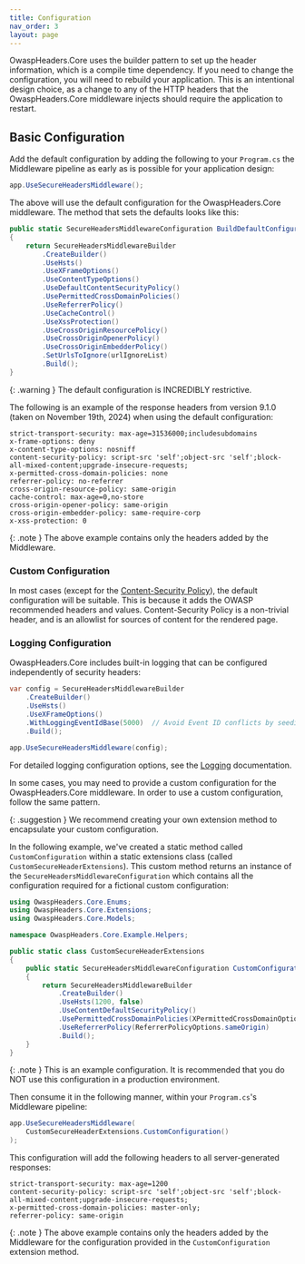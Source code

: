 ```yaml
---
title: Configuration
nav_order: 3
layout: page
---
```


OwaspHeaders.Core uses the builder pattern to set up the header information, which is a compile time dependency. If you need
to change the configuration, you will need to rebuild your application. This is an intentional design choice, as a change
to any of the HTTP headers that the OwaspHeaders.Core middleware injects should require the application to restart.

## Basic Configuration

Add the default configuration by adding the following to your `Program.cs` the Middleware pipeline as early as is
possible for your application design:

```csharp
app.UseSecureHeadersMiddleware();
```

The above will use the default configuration for the OwaspHeaders.Core middleware. The method that sets the defaults looks
like this:

```csharp
public static SecureHeadersMiddlewareConfiguration BuildDefaultConfiguration() 
{ 
    return SecureHeadersMiddlewareBuilder 
        .CreateBuilder()
        .UseHsts()
        .UseXFrameOptions()
        .UseContentTypeOptions()
        .UseDefaultContentSecurityPolicy()
        .UsePermittedCrossDomainPolicies()
        .UseReferrerPolicy()
        .UseCacheControl()
        .UseXssProtection()
        .UseCrossOriginResourcePolicy()
        .UseCrossOriginOpenerPolicy()
        .UseCrossOriginEmbedderPolicy()
        .SetUrlsToIgnore(urlIgnoreList)
        .Build();
} 
```

{: .warning }
The default configuration is INCREDIBLY restrictive.

The following is an example of the response headers from version 9.1.0 (taken on November 19th, 2024) when using the
default configuration: 

```http
strict-transport-security: max-age=31536000;includesubdomains
x-frame-options: deny
x-content-type-options: nosniff
content-security-policy: script-src 'self';object-src 'self';block-all-mixed-content;upgrade-insecure-requests;
x-permitted-cross-domain-policies: none
referrer-policy: no-referrer
cross-origin-resource-policy: same-origin
cache-control: max-age=0,no-store
cross-origin-opener-policy: same-origin
cross-origin-embedder-policy: same-require-corp
x-xss-protection: 0
```

{: .note }
The above example contains only the headers added by the Middleware.

### Custom Configuration

In most cases (except for the [Content-Security Policy](./Content-Security-Policy)), the default configuration will
be suitable. This is because it adds the OWASP recommended headers and values. Content-Security Policy is a non-trivial
header, and is an allowlist for sources of content for the rendered page.

### Logging Configuration

OwaspHeaders.Core includes built-in logging that can be configured independently of security headers:

```csharp
var config = SecureHeadersMiddlewareBuilder
    .CreateBuilder()
    .UseHsts()
    .UseXFrameOptions()
    .WithLoggingEventIdBase(5000)  // Avoid Event ID conflicts by seeding all logging events with 5000
    .Build();

app.UseSecureHeadersMiddleware(config);
```

For detailed logging configuration options, see the [Logging](../logging) documentation.

In some cases, you may need to provide a custom configuration for the OwaspHeaders.Core middleware. In order to use a
custom configuration, follow the same pattern.

{: .suggestion }
We recommend creating your own extension method to encapsulate your custom configuration.

In the following example, we've created a static method called `CustomConfiguration` within a static extensions class
(called `CustomSecureHeaderExtensions`). This custom method returns an instance of the `SecureHeadersMiddlewareConfiguration`
which contains all the configuration required for a fictional custom configuration:

``` csharp
using OwaspHeaders.Core.Enums;
using OwaspHeaders.Core.Extensions;
using OwaspHeaders.Core.Models;

namespace OwaspHeaders.Core.Example.Helpers;

public static class CustomSecureHeaderExtensions
{
    public static SecureHeadersMiddlewareConfiguration CustomConfiguration()
    {
        return SecureHeadersMiddlewareBuilder
            .CreateBuilder()
            .UseHsts(1200, false)
            .UseContentDefaultSecurityPolicy()
            .UsePermittedCrossDomainPolicies(XPermittedCrossDomainOptionValue.masterOnly)
            .UseReferrerPolicy(ReferrerPolicyOptions.sameOrigin)
            .Build();
    }
}
```

{: .note }
This is an example configuration. It is recommended that you do NOT use this configuration in a production environment.

Then consume it in the following manner, within your `Program.cs`'s Middleware pipeline:

```csharp
app.UseSecureHeadersMiddleware(
    CustomSecureHeaderExtensions.CustomConfiguration()
);
```

This configuration will add the following headers to all server-generated responses:

```http
strict-transport-security: max-age=1200
content-security-policy: script-src 'self';object-src 'self';block-all-mixed-content;upgrade-insecure-requests;
x-permitted-cross-domain-policies: master-only;
referrer-policy: same-origin
```

{: .note }
The above example contains only the headers added by the Middleware for the configuration provided in the
`CustomConfiguration` extension method.
